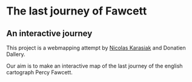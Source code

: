 # The last journey of Fawcett
## An interactive journey

This project is a webmapping attempt by [Nicolas Karasiak](http://www.karasiak.net) and Donatien Dallery.

Our aim is to make an interactive map of the last journey of the english cartograph Percy Fawcett.
